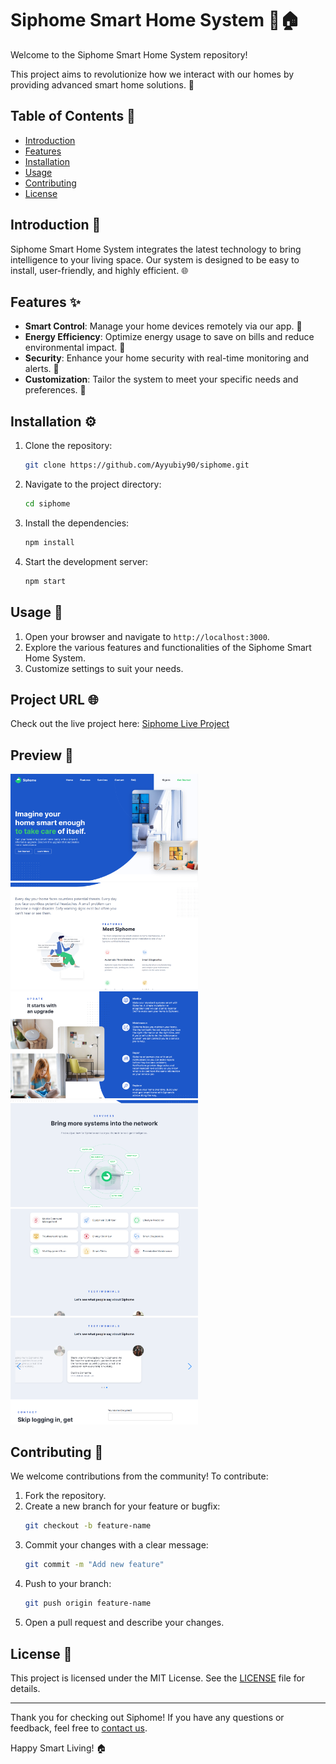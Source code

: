 # Siphome Smart Home System 🌟🏠

Welcome to the Siphome Smart Home System repository! 

This project aims to revolutionize how we interact with our homes by providing advanced smart home solutions. 🧠

## Table of Contents 📑
- [Introduction](#introduction)
- [Features](#features)
- [Installation](#installation)
- [Usage](#usage)
- [Contributing](#contributing)
- [License](#license)

## Introduction 📖

Siphome Smart Home System integrates the latest technology to bring intelligence to your living space. Our system is designed to be easy to install, user-friendly, and highly efficient. 🌐

## Features ✨

- **Smart Control**: Manage your home devices remotely via our app. 📱
- **Energy Efficiency**: Optimize energy usage to save on bills and reduce environmental impact. 🌱
- **Security**: Enhance your home security with real-time monitoring and alerts. 🚨
- **Customization**: Tailor the system to meet your specific needs and preferences. 🎨

## Installation ⚙️

1. Clone the repository:
   ```bash
   git clone https://github.com/Ayyubiy90/siphome.git
   ```
2. Navigate to the project directory:
   ```bash
   cd siphome
   ```
3. Install the dependencies:
   ```bash
   npm install
   ```
4. Start the development server:
   ```bash
   npm start
   ```

## Usage 🚀

1. Open your browser and navigate to `http://localhost:3000`.
2. Explore the various features and functionalities of the Siphome Smart Home System.
3. Customize settings to suit your needs.

## Project URL 🌐

Check out the live project here: [Siphome Live Project](https://siphome-chinxas-projects.vercel.app/)

## Preview 📸

<img src="./src/assets/preview/Screenshot (20).png" alt="Preview" width="300"/>
<img src="./src/assets/preview/Screenshot (21).png" alt="Preview" width="300"/>
<img src="./src/assets/preview/Screenshot (22).png" alt="Preview" width="300"/>
<img src="./src/assets/preview/Screenshot (23).png" alt="Preview" width="300"/>
<img src="./src/assets/preview/Screenshot (24).png" alt="Preview" width="300"/>
<img src="./src/assets/preview/Screenshot (25).png" alt="Preview" width="300"/>


## Contributing 🤝

We welcome contributions from the community! To contribute:

1. Fork the repository.
2. Create a new branch for your feature or bugfix:
   ```bash
   git checkout -b feature-name
   ```
3. Commit your changes with a clear message:
   ```bash
   git commit -m "Add new feature"
   ```
4. Push to your branch:
   ```bash
   git push origin feature-name
   ```
5. Open a pull request and describe your changes.

## License 📜

This project is licensed under the MIT License. See the [LICENSE](LICENSE) file for details.

---

Thank you for checking out Siphome!
If you have any questions or feedback, feel free to [contact us](mailto:abdullahabdurazaq10@gmail.com).

Happy Smart Living! 🏠
